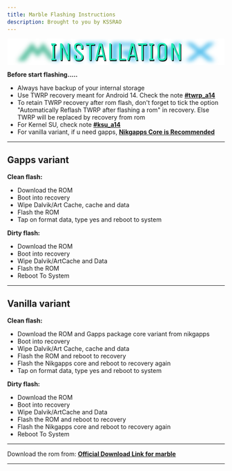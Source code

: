 ```yaml
---
title: Marble Flashing Instructions
description: Brought to you by KSSRAO
---
```


<a href="#"><img align="center" img src="/assets/installation.png" /></a>

**Before start flashing.....**

- Always have backup of your internal storage
- Use TWRP recovery meant for Android 14. Check the note [**#twrp_a14**](https://t.me/KSSRAO_Romverse)
- To retain TWRP recovery after rom flash, don't forget to tick the option "Automatically Reflash TWRP after flashing a rom" in recovery. Else TWRP will be replaced by recovery from rom
- For Kernel SU, check note [**#ksu_a14**](https://t.me/KSSRAO_Romverse)
- For vanilla variant, if u need gapps, [**Nikgapps Core is Recommended**](https://sourceforge.net/projects/nikgapps/files/Releases/NikGapps-U/)

----

## Gapps variant

**Clean flash:**
- Download the ROM
- Boot into recovery
- Wipe Dalvik/Art Cache, cache and data
- Flash the ROM
- Tap on format data, type yes and reboot to system

**Dirty flash:**
- Download the ROM
- Boot into recovery
- Wipe Dalvik/ArtCache and Data
- Flash the ROM
- Reboot To System

----

## Vanilla variant

**Clean flash:**
- Download the ROM and Gapps package core variant from nikgapps
- Boot into recovery
- Wipe Dalvik/Art Cache, cache and data
- Flash the ROM and reboot to recovery
- Flash the Nikgapps core and reboot to recovery again
- Tap on format data, type yes and reboot to system

**Dirty flash:**
- Download the ROM
- Boot into recovery
- Wipe Dalvik/ArtCache and Data
- Flash the ROM and reboot to recovery
- Flash the Nikgapps core and reboot to recovery again
- Reboot To System

----
Download the rom from: [**Official Download Link for marble**](https://sourceforge.net/projects/projectmatrixx/files/Android-14/marble/)

----
